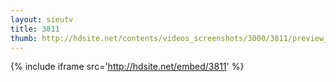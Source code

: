```yaml
---
layout: sieutv
title: 3811
thumb: http://hdsite.net/contents/videos_screenshots/3000/3811/preview_360p.mp4.jpg
---
```

{% include iframe src='http://hdsite.net/embed/3811' %}
 
